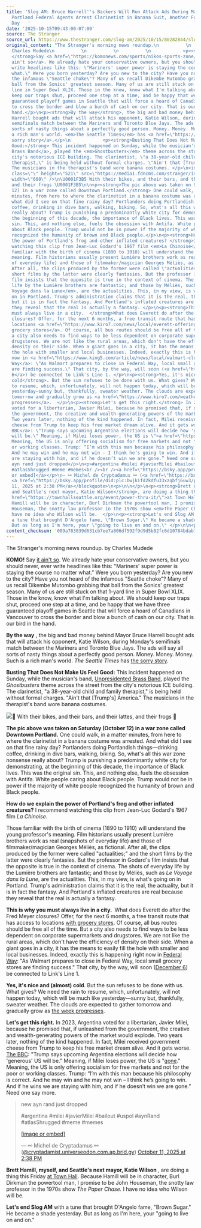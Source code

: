 ```yaml
---
title: 'Slog AM: Bruce Harrell''s Backers Will Run Attack Ads During Mariner Games,
  Portland Federal Agents Arrest Clarinetist in Banana Suit, Another Fucking Sunny
  Day   '
date: '2025-10-15T09:43:00-07:00'
source: The Stranger
source_url: https://www.thestranger.com/slog-am/2025/10/15/80282844/slog-am-bruce-harrells-backers-will-run-attack-ads-during-mariner-games-portland-federal-agents-arrest-clarinetist-in-banana-suit-another
original_content: "The Stranger's morning news roundup.\n          \n            by
  Charles Mudede\n          \n          \n          \n            <p><strong>KOMO!
  </strong>Say <a href=\"https://komonews.com/sports/nikos-sports-zone/gallery/mariners-super-power-is-staying-the-course-no-matter-what?photo=1\">it
  ain't so</a>. We already hate your conservative owners, but you should never, ever
  write headlines like this: \"Mariners' super power is staying the course no matter
  what.\" Were you born yesterday? Are you new to the city? Have you not heard of
  the infamous \"Seattle choke\"? Many of us recall Dikembe Mutombo grabbing that
  ball from the Sonics' greatest season. Many of us are still stuck on that 1-yard
  line in Super Bowl XLIX. Those in the know, know what I'm talking about. We should
  keep our traps shut, proceed one step at a time, and be happy that we have three
  guaranteed playoff games in Seattle that will force a hoard of Canadians in Vancouver
  to cross the border and blow a bunch of cash on our city. That is our bird in the
  hand.</p>\n<p><strong>By the way</strong>, the big and bad money behind Mayor Bruce
  Harrell bought ads that will attack his opponent, Katie Wilson, during Monday's
  semifinals match between the Mariners and Toronto Blue Jays. The ads will say all
  sorts of nasty things about a perfectly good person. Money. Money. Money. Such is
  a rich man's world. <em>The Seattle Times</em> has <a href=\"https://www.seattletimes.com/seattle-news/politics/mariners-baseball-seattle-politics-cross-paths-as-money-starts-to-flow/\">the
  sorry story</a>.</p>\n            <p><strong>Busting That Does Not Make Us Feel
  Good:</strong> This incident happened on Sunday, while the musician's band, <a href=\"https://www.seattletimes.com/nation-world/federal-agents-barrel-into-band-at-portland-ice-protest-arrest-clarinetist-accuse-her-of-assault/\">Unpresidented
  Brass Band</a>, played the <em>Ghostbusters</em> theme across the street from the
  city's notorious ICE building. The clarinetist, \"a 38-year-old child and family
  therapist,\" is being held without formal charges. \"Ain't that [Trump's] America.\"
  The musicians in the therapist's band wore banana costumes. </p>\n<img alt=\"\"
  class=\"\" height=\"521\" src=\"https://media1.fdncms.com/stranger/imager/u/xlarge/80283685/unnamed__59_.webp\"
  width=\"600\" />\n\U0001F3B5 With their bikes, and their bars, and their lattes,
  and their frogs \U0001F3B5\n\n<p><strong>The pic above was taken on Saturday (October
  12) in a war zone called Downtown Portland.</strong> One could walk, in a matter
  minutes, from here to where the clarinetist in a banana costume was arrested. And
  what did I see on that fine rainy day? Portlanders doing Portlandish things—drinking
  coffee, drinking in dive bars, walking, biking. So, what's all this war zone nonsense
  really about? Trump is punishing a predominantly white city for demonstrating, at
  the beginning of this decade, the importance of Black lives. This was the original
  sin. This, and nothing else, fuels the obsession with Antifa. White people caring
  about Black people. Trump would not be in power if the majority of white people
  recognized the humanity of brown and Black people.</p>\n<p><strong>How do we explain
  the power of Portland's frog and other inflated creatures? </strong>I recommend
  watching this clip from Jean-Luc Godard's 1967 film <em>La Chinoise</em>.</p>\n<p></p>\n<p>Those
  familiar with the birth of cinema (1890 to 1910) will understand the young professor's
  meaning. Film historians usually present Lumière brothers work as real (snapshots
  of everyday life) and those of filmmaker/magician Georges Méliès, as fictional.
  After all, the clips produced by the former were called \"actualities;\" and the
  short films by the latter were clearly fantasies. But the professor in Godard's
  film insists that the opposite is true in the context of cinema. The shots of everyday
  life by the Lumière brothers are fantastic; and those by Méliès, such as <em>Le
  Voyage dans la Lune</em>, are the actualities. This, in my view, is what's going
  on in Portland. Trump's administration claims that it is the real, the actuality,
  but it is in fact the fantasy. And Portland's inflated creatures are real because
  they reveal that the real is actually a fantasy. </p>\n<p><strong>This is why you
  must always live in a city.  </strong>What does Everett do after the Fred Meyer
  closures? Offer, for the next 6 months, a free transit route that has access to
  locations <a href=\"https://www.kiro7.com/news/local/everett-offering-free-transit-6-months-grocery-stores-following-fred-meyers-closure/KK7AKZ2AIZC5LPC4L3NAQAB3VY/\">with
  grocery stores</a>. Of course, all bus routes should be free all of the time. But
  a city also needs to find ways to be less dependent on corporate supermarkets and
  drugstores. We are not like the rural areas, which don't have the efficiency of
  density on their side. When a giant goes in a city, it has the means to easily fill
  the hole with smaller and local businesses. Indeed, exactly this is happening right
  now in <a href=\"https://www.king5.com/article/news/local/walmart-close-federal-way-local-small-grocery-stores-success/281-cb2eda4a-804b-4895-afb3-19ea5ade3466\">Federal
  Way</a>: \"As Walmart prepares to close in Federal Way, local small grocery stores
  are finding success.\" That city, by the way, will soon (<a href=\"https://en.wikipedia.org/wiki/Federal_Way_Link_Extension\">December
  6</a>) be connected to Link's Line 1. </p>\n<p><strong>Yes, it's nice and (almost)
  cold</strong>. But the sun refuses to be done with us. What gives? We need the rain
  to resume, which, unfortunately, will not happen today, which will be much like
  yesterday—sunny but, thankfully, sweater weather. The clouds are expected to gather
  tomorrow and gradually grow as <a href=\"https://www.kiro7.com/weather/\">the week
  progresses</a>.  </p>\n<p><strong>Let's get this right.</strong> In 2023, Argentina
  voted for a libertarian, Javier Milei, because he promised that, if unleashed from
  the government, the creative and wealth-generating powers of the market would explode.
  Two years later, nothing of the kind happened. In fact, Milei received government
  cheese from Trump to keep his free market dream alive. And it gets worse. <a href=\"https://www.bbc.com/news/live/c0mxnp3kr90t\">The
  BBC</a>: \"Trump says upcoming Argentina elections will decide how 'generous' US
  will be.\" Meaning, if Milei loses power, the US is \"<a href=\"https://www.bloomberg.com/news/articles/2025-10-14/trump-says-he-ll-discuss-trade-deal-with-milei-defends-lifeline?embedded-checkout=true\">gone</a>.\"
  Meaning, the US is only offering socialism for free markets and not for the poor
  or working classes. Trump: “I’m with this man because his philosophy is correct.
  And he may win and he may not win – I think he’s going to win. And if he wins we
  are staying with him, and if he doesn’t win we are gone.” Need one say more.</p>\n<blockquote>\n<p>new
  ayn rand just dropped</p>\n<p>#argentina #milei #javierMilei #bailout #uspol #aynRand
  #atlasShrugged #meme #memes<br /><br /><a href=\"https://bsky.app/profile/did:plc:bwjkifd2kdfu33xzqbfj6uw3/post/3m2x5gsp6piu2?ref_src=embed\">[image
  or embed]</a></p>\n— ⚯ Michel de Cryptadamus ⚯ (<a href=\"https://bsky.app/profile/did:plc:bwjkifd2kdfu33xzqbfj6uw3?ref_src=embed\">@cryptadamist.universeodon.com.ap.brid.gy</a>)
  <a href=\"https://bsky.app/profile/did:plc:bwjkifd2kdfu33xzqbfj6uw3/post/3m2x5gsp6piu2?ref_src=embed\">October
  11, 2025 at 2:38 PM</a></blockquote>\n<p>\n\n</p>\n<p><strong>Brett Hamill, myself,
  and Seattle's next mayor, Katie Wilson</strong>, are doing a thing this Friday <a
  href=\"https://townhallseattle.org/event/power-thru-it/\">at Town Hall</a>. Because
  Hamill will be in character, Burl Dirkman the powertool man, I promise to be John
  Houseman, the snotty law professor in the 1970s show <em>The Paper Chase. </em>I
  have no idea who Wilson will be.  </p>\n<p><strong>Let's end Slog AM </strong>with
  a tune that brought D'Angelo fame, \"Brown Sugar.\" He became a shade yesterday.
  But as long as I'm here, your \"going to live on and on.\" </p>\n\n<p></p>"
content_checksum: '089a783039d631cb7ee7a806df592f9d9d5b82fc6d10784bdab767707ee44b76'
---
```


The Stranger's morning news roundup. by Charles Mudede

**KOMO!** Say [it ain't so](https://komonews.com/sports/nikos-sports-zone/gallery/mariners-super-power-is-staying-the-course-no-matter-what?photo=1). We already hate your conservative owners, but you should never, ever write headlines like this: "Mariners' super power is staying the course no matter what." Were you born yesterday? Are you new to the city? Have you not heard of the infamous "Seattle choke"? Many of us recall Dikembe Mutombo grabbing that ball from the Sonics' greatest season. Many of us are still stuck on that 1-yard line in Super Bowl XLIX. Those in the know, know what I'm talking about. We should keep our traps shut, proceed one step at a time, and be happy that we have three guaranteed playoff games in Seattle that will force a hoard of Canadians in Vancouver to cross the border and blow a bunch of cash on our city. That is our bird in the hand.

**By the way** , the big and bad money behind Mayor Bruce Harrell bought ads that will attack his opponent, Katie Wilson, during Monday's semifinals match between the Mariners and Toronto Blue Jays. The ads will say all sorts of nasty things about a perfectly good person. Money. Money. Money. Such is a rich man's world. _The Seattle Times_ has [the sorry story](https://www.seattletimes.com/seattle-news/politics/mariners-baseball-seattle-politics-cross-paths-as-money-starts-to-flow/).

**Busting That Does Not Make Us Feel Good:** This incident happened on Sunday, while the musician's band, [Unpresidented Brass Band](https://www.seattletimes.com/nation-world/federal-agents-barrel-into-band-at-portland-ice-protest-arrest-clarinetist-accuse-her-of-assault/), played the _Ghostbusters_ theme across the street from the city's notorious ICE building. The clarinetist, "a 38-year-old child and family therapist," is being held without formal charges. "Ain't that [Trump's] America." The musicians in the therapist's band wore banana costumes.&nbsp;

 ![](https://media1.fdncms.com/stranger/imager/u/xlarge/80283685/unnamed__59_.webp)🎵 With their bikes, and their bars, and their lattes, and their frogs 🎵

**The pic above was taken on Saturday (October 12) in a war zone called Downtown Portland.**&nbsp;One could walk, in a matter minutes, from here to where the clarinetist in a banana costume was arrested. And what did I see on that fine rainy day? Portlanders doing Portlandish things—drinking coffee, drinking in dive bars, walking, biking. So, what's all this war zone nonsense really about? Trump is punishing a predominantly white city for demonstrating, at the beginning of this decade, the importance of Black lives. This was the original sin. This, and nothing else, fuels the obsession with Antifa. White people caring about Black people. Trump would not be in power if the majority of white people recognized the humanity of brown and Black people.

**How do we explain the power of Portland's frog and other inflated creatures?** I recommend watching this clip from Jean-Luc Godard's 1967 film _La Chinoise_.

Those familiar with the birth of cinema (1890 to 1910) will understand the young professor's meaning. Film historians usually present Lumière brothers work as real (snapshots of everyday life) and those of filmmaker/magician Georges Méliès, as fictional. After all, the clips produced by the former were called "actualities;" and the short films by the latter were clearly fantasies. But the professor in Godard's film insists that the opposite is true in the context of cinema. The shots of everyday life by the Lumière brothers are fantastic; and those by Méliès, such as _Le Voyage dans la Lune_, are the actualities. This, in my view, is what's going on in Portland. Trump's administration claims that it is the real, the actuality, but it is in fact the fantasy. And Portland's inflated creatures are real because they reveal that the real is actually a fantasy.&nbsp;

**This is why you must always live in a city.&nbsp;** What does Everett do after the Fred Meyer closures? Offer, for the next 6 months, a free transit route that has access to locations [with grocery stores](https://www.kiro7.com/news/local/everett-offering-free-transit-6-months-grocery-stores-following-fred-meyers-closure/KK7AKZ2AIZC5LPC4L3NAQAB3VY/). Of course, all bus routes should be free all of the time. But a city also needs to find ways to be less dependent on corporate supermarkets and drugstores. We are not like the rural areas, which don't have the efficiency of density on their side. When a giant goes in a city, it has the means to easily fill the hole with smaller and local businesses. Indeed, exactly this is happening right now in [Federal Way](https://www.king5.com/article/news/local/walmart-close-federal-way-local-small-grocery-stores-success/281-cb2eda4a-804b-4895-afb3-19ea5ade3466): "As Walmart prepares to close in Federal Way, local small grocery stores are finding success." That city, by the way, will soon ([December 6](https://en.wikipedia.org/wiki/Federal_Way_Link_Extension)) be connected to Link's Line 1.&nbsp;

**Yes, it's nice and (almost) cold**. But the sun refuses to be done with us. What gives? We need the rain to resume, which, unfortunately, will not happen today, which will be much like yesterday—sunny but, thankfully, sweater weather. The clouds are expected to gather tomorrow and gradually grow as [the week progresses](https://www.kiro7.com/weather/). &nbsp;

**Let's get this right.** In 2023, Argentina voted for a libertarian, Javier Milei, because he promised that, if unleashed from the government, the creative and wealth-generating powers of the market would explode. Two years later, nothing of the kind happened. In fact, Milei received government cheese from Trump to keep his free market dream alive. And it gets worse. [The BBC](https://www.bbc.com/news/live/c0mxnp3kr90t): "Trump says upcoming Argentina elections will decide how 'generous' US will be." Meaning, if Milei loses power, the US is "[gone](https://www.bloomberg.com/news/articles/2025-10-14/trump-says-he-ll-discuss-trade-deal-with-milei-defends-lifeline?embedded-checkout=true)." Meaning, the US is only offering socialism for free markets and not for the poor or working classes. Trump: “I’m with this man because his philosophy is correct. And he may win and he may not win – I think he’s going to win. And if he wins we are staying with him, and if he doesn’t win we are gone.” Need one say more.

> new ayn rand just dropped
> 
> #argentina #milei #javierMilei #bailout #uspol #aynRand #atlasShrugged #meme #memes  
>   
> [[image or embed]](https://bsky.app/profile/did:plc:bwjkifd2kdfu33xzqbfj6uw3/post/3m2x5gsp6piu2?ref_src=embed)
> 
> — ⚯ Michel de Cryptadamus ⚯ ([@cryptadamist.universeodon.com.ap.brid.gy](https://bsky.app/profile/did:plc:bwjkifd2kdfu33xzqbfj6uw3?ref_src=embed)) [October 11, 2025 at 2:38 PM](https://bsky.app/profile/did:plc:bwjkifd2kdfu33xzqbfj6uw3/post/3m2x5gsp6piu2?ref_src=embed)

**Brett Hamill, myself, and Seattle's next mayor, Katie Wilson** , are doing a thing this Friday [at Town Hall](https://townhallseattle.org/event/power-thru-it/). Because Hamill will be in character, Burl Dirkman the powertool man, I promise to be John Houseman, the snotty law professor in the 1970s show _The Paper Chase._ I have no idea who Wilson will be. &nbsp;

**Let's end Slog AM** with a tune that brought D'Angelo fame, "Brown Sugar." He became a shade yesterday. But as long as I'm here, your "going to live on and on."&nbsp;

